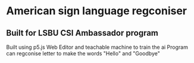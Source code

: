 # American sign language regconiser 
## Built for LSBU CSI Ambassador program 
Built using p5.js Web Editor and teachable machine to train the ai
Program can regconise letter to make the words "Hello" and "Goodbye"
